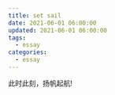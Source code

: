 ```yaml
---
title: set sail
date: 2021-06-01 06:00:00
updated: 2021-06-01 06:00:00
tags: 
  - essay
categories: 
  - essay
---
```


此时此刻，扬帆起航!
